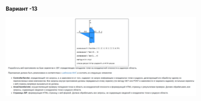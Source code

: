 **Вариант -13**


![Image alt](https://github.com/callmepedro/Web-lab2/blob/main/web/images/task-13.png)
